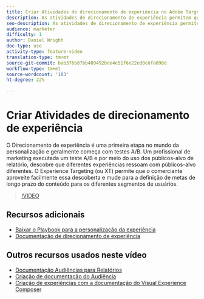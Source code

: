```yaml
---
title: Criar Atividades de direcionamento de experiência no Adobe Target
description: As atividades de direcionamento de experiência permitem que os profissionais de marketing públicos alvos conteúdo específico para uma audiência específica.
seo-description: As atividades de direcionamento de experiência permitem que os profissionais de marketing públicos alvos conteúdo específico para uma audiência específica.
audience: marketer
difficulty: 1
author: Daniel Wright
doc-type: use
activity-type: feature-video
translation-type: tm+mt
source-git-commit: bab376b87bb489492bde4e51f6e22ed0c6fa098d
workflow-type: tm+mt
source-wordcount: '183'
ht-degree: 22%

---
```



# Criar Atividades de direcionamento de experiência

O Direcionamento de experiência é uma primeira etapa no mundo da personalização e geralmente começa com testes A/B. Um profissional de marketing executada um teste A/B e por meio do uso dos públicos-alvo de relatório, descobre que diferentes experiências ressoam com públicos-alvo diferentes. O Experience Targeting (ou XT) permite que o comerciante aproveite facilmente essa descoberta e mude para a definição de metas de longo prazo do conteúdo para os diferentes segmentos de usuários.

>[!VIDEO](https://video.tv.adobe.com/v/22418?quality=12)

## Recursos adicionais

* [Baixar o Playbook para a personalização da experiência](https://guided.adobe.com/?promoid=K42KVXHD&amp;mv=other&amp;search=personalization+playbook#recommended/solutions/target)
* [Documentação de direcionamento de experiência](https://docs.adobe.com/content/help/en/target/using/activities/experience-targeting/experience-target.html)

## Outros recursos usados neste vídeo

* [Documentação Audiências para Relatórios](https://docs.adobe.com/help/en/target/using/audiences/managing-audience-filters.html)
* [Criação de documentação do Audiência](https://docs.adobe.com/content/help/en/target/using/audiences/create-audiences/create-audience.html)
* [Criação de experiências com a documentação do Visual Experience Composer](https://docs.adobe.com/content/help/en/target/using/experiences/experiences.html)
